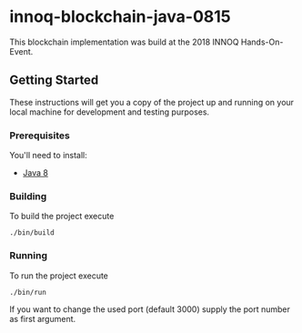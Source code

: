 # innoq-blockchain-java-0815

This blockchain implementation was build at the 2018 INNOQ Hands-On-Event.

## Getting Started

These instructions will get you a copy of the project up and running on your
local machine for development and testing purposes.

### Prerequisites

You'll need to install:

 - [Java 8](http://www.oracle.com/technetwork/java/javase/overview/index.html)

### Building

To build the project execute

```shell
./bin/build
```

### Running

To run the project execute

```shell
./bin/run
```

If you want to change the used port (default 3000) supply the port number as
first argument.


